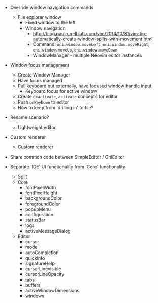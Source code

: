 - Override window navigation commands
    - File explorer window
        - Fixed window to the left
        - Window navigation
            - http://blog.paulrugelhiatt.com/vim/2014/10/31/vim-tip-automatically-create-window-splits-with-movement.html
            - Command: `oni.window.moveLeft`, `oni.window.moveRight`, `oni.window.moveUp`, `oni.window.moveDown`
            - WindowManager - multiple Neovim editor instances

- Window focus management
    - Create Window Manager
    - Have focus managed
    - Pull keyboard out externally, have focused window handle input
        - Keyboard focus for active window
    - Create `deactivate`, `activate` concepts for editor
    - Push `onKeyDown` to editor
    - How to keep from 'drilling in' to file?

- Rename scenario?
    - Lightweight editor

- Custom renderer
    - Custom renderer

- Share common code between SimpleEditor / OniEditor

- Separate 'IDE' UI functionality from 'Core' functionality
    - Split
    - Core
        - fontPixelWidth
        - fontPixelHeight
        - backgroundColor
        - foregroundColor
        - popupMenu
        - configuration
        - statusBar
        - logs
        - activeMessageDialog
    - Editor
        - cursor
        - mode
        - autoCompletion
        - quickInfo
        - signatureHelp
        - cursorLinevisible
        - cursorLineOpacity
        - tabs
        - buffers
        - activeWindowDimensions
        - windows
